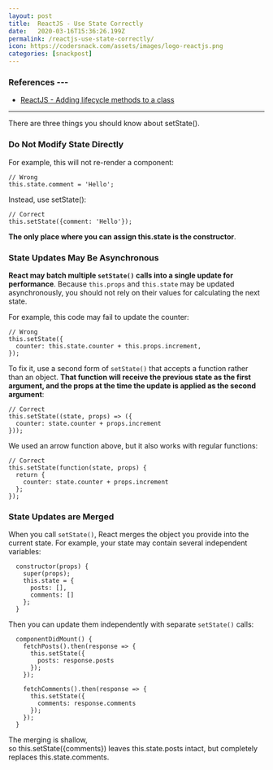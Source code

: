 ```yaml
---
layout: post
title:  ReactJS - Use State Correctly
date:   2020-03-16T15:36:26.199Z
permalink: /reactjs-use-state-correctly/
icon: https://codersnack.com/assets/images/logo-reactjs.png
categories: [snackpost]
---
```


### References ---

- [ReactJS - Adding lifecycle methods to a class](https://reactjs.org/docs/state-and-lifecycle.html#adding-lifecycle-methods-to-a-class)
---

There are three things you should know about setState().

### Do Not Modify State Directly
For example, this will not re-render a component:
```
// Wrong
this.state.comment = 'Hello';
```
Instead, use setState():
```
// Correct
this.setState({comment: 'Hello'});
```

**The only place where you can assign this.state is the constructor**.

### State Updates May Be Asynchronous
**React may batch multiple ```setState()``` calls into a single update for performance**.
Because ```this.props``` and ```this.state``` may be updated asynchronously, you should not rely on their values for calculating the next state.

For example, this code may fail to update the counter:
```
// Wrong
this.setState({
  counter: this.state.counter + this.props.increment,
});
```
To fix it, use a second form of ```setState()``` that accepts a function rather than an object. **That function will receive the previous state as the first argument, and the props at the time the update is applied as the second argument**:
```
// Correct
this.setState((state, props) => ({
  counter: state.counter + props.increment
}));
```
We used an arrow function above, but it also works with regular functions:
```
// Correct
this.setState(function(state, props) {
  return {
    counter: state.counter + props.increment
  };
});
```
### State Updates are Merged
When you call ```setState()```, React merges the object you provide into the current state.
For example, your state may contain several independent variables:
```
  constructor(props) {
    super(props);
    this.state = {
      posts: [],
      comments: []
    };
  }
```
Then you can update them independently with separate ```setState()``` calls:
```
  componentDidMount() {
    fetchPosts().then(response => {
      this.setState({
        posts: response.posts
      });
    });

    fetchComments().then(response => {
      this.setState({
        comments: response.comments
      });
    });
  }
```
The merging is shallow, so this.setState({comments}) leaves this.state.posts intact, but completely replaces this.state.comments.

